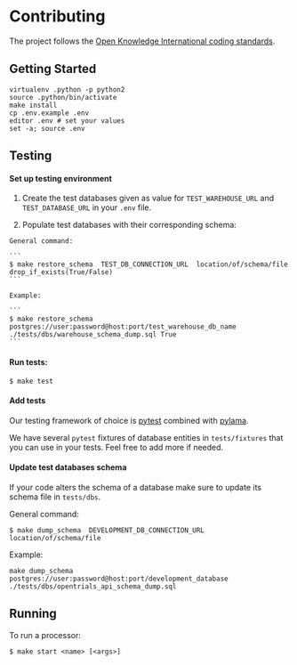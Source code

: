 # Contributing

The project follows the [Open Knowledge International coding standards](https://github.com/okfn/coding-standards).

## Getting Started

```
virtualenv .python -p python2
source .python/bin/activate
make install
cp .env.example .env
editor .env # set your values
set -a; source .env
```

## Testing

#### Set up testing environment
  1. Create the test databases given as value for `TEST_WAREHOUSE_URL` and `TEST_DATABASE_URL`
  in your `.env` file.

  2. Populate test databases with their corresponding schema:

    General command:

    ```
    $ make restore_schema  TEST_DB_CONNECTION_URL  location/of/schema/file  drop_if_exists(True/False)
    ```

    Example:

    ```
    $ make restore_schema postgres://user:password@host:port/test_warehouse_db_name ./tests/dbs/warehouse_schema_dump.sql True
    ```

#### Run tests:

```
$ make test
```

#### Add tests

  Our testing framework of choice is [pytest](http://doc.pytest.org/en/latest/) combined with [pylama](https://pypi.python.org/pypi/pylama).

  We have several `pytest` fixtures of database entities in `tests/fixtures` that you can use in your tests. Feel free to add more if needed.


#### Update test databases schema

  If your code alters the schema of a database make sure to update its schema file in
  `tests/dbs`.

  General command:

  ```
  $ make dump_schema  DEVELOPMENT_DB_CONNECTION_URL  location/of/schema/file
  ```

  Example:

  ```
  make dump_schema postgres://user:password@host:port/development_database  ./tests/dbs/opentrials_api_schema_dump.sql
  ```

## Running

To run a processor:

```
$ make start <name> [<args>]
```
